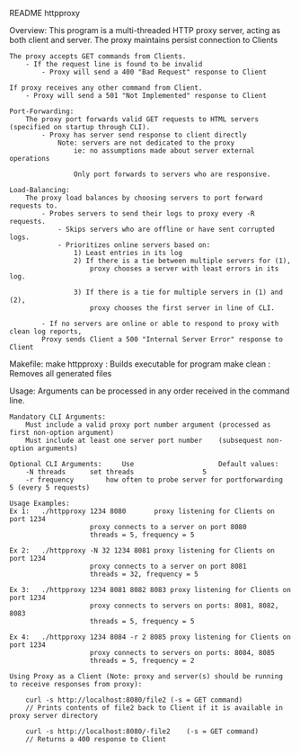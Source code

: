 README httpproxy

Overview:
	This program is a multi-threaded HTTP proxy server, acting as both client and server. 
	The proxy maintains persist connection to Clients

	The proxy accepts GET commands from Clients.
		- If the request line is found to be invalid
			- Proxy will send a 400 "Bad Request" response to Client 

	If proxy receives any other command from Client.
		- Proxy will send a 501 "Not Implemented" response to Client

	Port-Forwarding:
		The proxy port forwards valid GET requests to HTML servers (specified on startup through CLI).
			- Proxy has server send response to client directly
				Note: servers are not dedicated to the proxy 
					ie: no assumptions made about server external operations

					Only port forwards to servers who are responsive.

	Load-Balancing:
		The proxy load balances by choosing servers to port forward requests to.
			- Probes servers to send their logs to proxy every -R requests.
				- Skips servers who are offline or have sent corrupted logs.
				- Prioritizes online servers based on:
					1) Least entries in its log
					2) If there is a tie between multiple servers for (1), 
						proxy chooses a server with least errors in its log.

					3) If there is a tie for multiple servers in (1) and (2),
						proxy chooses the first server in line of CLI.

			- If no servers are online or able to respond to proxy with clean log reports,
			Proxy sends Client a 500 "Internal Server Error" response to Client
		

Makefile:
	make httpproxy	 : Builds executable for program
	make clean  	 : Removes all generated files

Usage:
	Arguments can be processed in any order received in the command line.

	Mandatory CLI Arguments:
		Must include a valid proxy port number argument (processed as first non-option argument)
		Must include at least one server port number	(subsequest non-option arguments)
		
	Optional CLI Arguments: 	Use						Default values:
		-N threads 		set threads					5
		-r frequency		how often to probe server for portforwarding	5 (every 5 requests)
		
	Usage Examples:
	Ex 1:	./httpproxy 1234 8080		proxy listening for Clients on port 1234
						proxy connects to a server on port 8080
						threads = 5, frequency = 5

	Ex 2:	./httpproxy -N 32 1234 8081	proxy listening for Clients on port 1234
						proxy connects to a server on port 8081
						threads = 32, frequency = 5

	Ex 3:	./httpproxy 1234 8081 8082 8083	proxy listening for Clients on port 1234
						proxy connects to servers on ports: 8081, 8082, 8083
						threads = 5, frequency = 5

	Ex 4:	./httpproxy 1234 8084 -r 2 8085	proxy listening for Clients on port 1234
						proxy connects to servers on ports: 8084, 8085
						threads = 5, frequency = 2
							
	Using Proxy as a Client (Note: proxy and server(s) should be running to receive responses from proxy):
		
		curl -s http://localhost:8080/file2	(-s = GET command)
		// Prints contents of file2 back to Client if it is available in proxy server directory

		curl -s http://localhost:8080/-file2	(-s = GET command)
		// Returns a 400 response to Client






